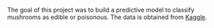 The goal of this project was to build a predictive model to classify mushrooms as edible or poisonous. The data is obtained from [Kaggle](https://www.kaggle.com/uciml/mushroom-classification/home).
